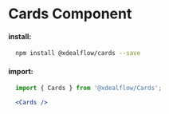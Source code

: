 # Cards Component

#### install:
```sh
  npm install @xdealflow/cards --save
```

#### import:
```jsx
  import { Cards } from '@xdealflow/Cards';

  <Cards />
```